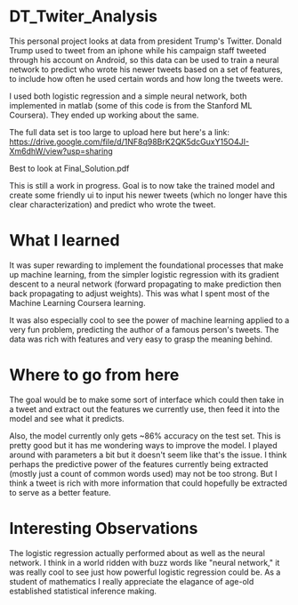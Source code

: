 # DT_Twiter_Analysis

This personal project looks at data from president Trump's Twitter. Donald Trump used to tweet from an iphone while his campaign staff tweeted through his account on Android, so this data can be used to train a neural network to predict who wrote his newer tweets based on a set of features, to include how often he used certain words and how long the tweets were.

I used both logistic regression and a simple neural network, both implemented in matlab (some of this code is from the Stanford ML Coursera). They ended up working about the same.

The full data set is too large to upload here but here's a link: https://drive.google.com/file/d/1NF8q98BrK2QK5dcGuxY15O4JI-Xm6dhW/view?usp=sharing

Best to look at Final_Solution.pdf


This is still a work in progress. Goal is to now take the trained model and create some friendly ui to input his newer tweets (which no longer have this clear characterization) and predict who wrote the tweet.

# What I learned

It was super rewarding to implement the foundational processes that make up machine learning, from the simpler logistic regression with its gradient descent to a neural network (forward propagating to make prediction then back propagating to adjust weights). This was what I spent most of the Machine Learning Coursera learning.

It was also especially cool to see the power of machine learning applied to a very fun problem, predicting the author of a famous person's tweets. The data was rich with features and very easy to grasp the meaning behind.

# Where to go from here

The goal would be to make some sort of interface which could then take in a tweet and extract out the features we currently use, then feed it into the model and see what it predicts.

Also, the model currently only gets ~86% accuracy on the test set. This is pretty good but it has me wondering ways to improve the model. I played around with parameters a bit but it doesn't seem like that's the issue. I think perhaps the predictive power of the features currently being extracted (mostly just a count of common words used) may not be too strong. But I think a tweet is rich with more information that could hopefully be extracted to serve as a better feature.

# Interesting Observations

The logistic regression actually performed about as well as the neural network. I think in a world ridden with buzz words like "neural network," it was really cool to see just how powerful logistic regression could be. As a student of mathematics I really appreciate the elagance of age-old established statistical inference making.
